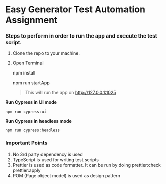 # Easy Generator Test Automation Assignment


### Steps to perform in order to run the app and execute the test script.

1. Clone the repo to your machine.
2. Open Terminal

    npm install

    npm run startApp
    > This will run the app on http://127.0.0.1:1025


**Run Cypress in UI mode**

    npm run cypress:ui

**Run Cypress in headless mode**

    npm run cypress:headless

### Important Points

1. No 3rd party dependency is used
2. TypeScript is used for writing test scripts
3. Prettier is used as code formatter. It can be run by doing
    prettier:check
    prettier:apply
4. POM (Page object model) is used as design pattern


